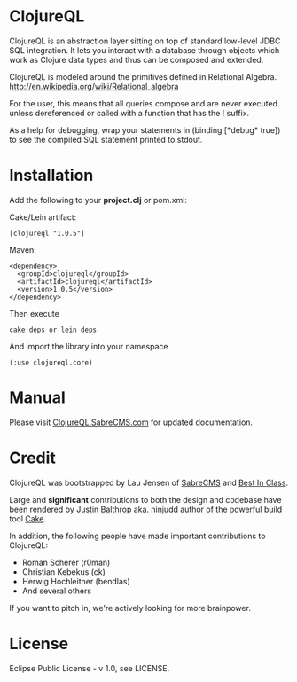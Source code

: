 ClojureQL
=========

ClojureQL is an abstraction layer sitting on top of standard low-level JDBC SQL integration.
It lets you interact with a database through objects which work as Clojure data
types and thus can be composed and extended.

ClojureQL is modeled around the primitives defined in Relational Algebra.
http://en.wikipedia.org/wiki/Relational_algebra

For the user, this means that all queries compose and are never executed unless dereferenced
or called with a function that has the ! suffix.

As a help for debugging, wrap your statements in (binding [\*debug\* true]) to see the
compiled SQL statement printed to stdout.

Installation
============

Add the following to your **project.clj** or pom.xml:

Cake/Lein artifact:

    [clojureql "1.0.5"]

Maven:

    <dependency>
      <groupId>clojureql</groupId>
      <artifactId>clojureql</artifactId>
      <version>1.0.5</version>
    </dependency>

Then execute

    cake deps or lein deps

And import the library into your namespace

    (:use clojureql.core)


Manual
============

Please visit [ClojureQL.SabreCMS.com](http://clojureql.sabrecms.com/en/welcome) for updated documentation.

Credit
======

ClojureQL was bootstrapped by Lau Jensen of [SabreCMS](https://www.sabrecms.com) and
[Best In Class](http://www.bestinclass.dk).

Large and **significant** contributions to both the design and codebase have been
rendered by [Justin Balthrop](http://twitter.com/ninjudd) aka. ninjudd author
of the powerful build tool [Cake](http://github.com/ninjudd/cake).

In addition, the following people have made important contributions to ClojureQL:

   - Roman Scherer      (r0man)
   - Christian Kebekus  (ck)
   - Herwig Hochleitner (bendlas)
   - And several others

If you want to pitch in, we're actively looking for more brainpower.

License
=======

Eclipse Public License - v 1.0, see LICENSE.
